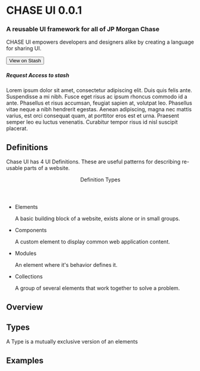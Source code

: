 <div class="pl-mainsection container-fluid">
	<div class="pl-hero first row">
		<h1>CHASE UI <span class="jpui badge">0.0.1</span></h1>
		<h3>A reusable UI framework for all of JP Morgan Chase</h3>
		<p>CHASE UI empowers developers and designers alike by creating a language for sharing UI.</p>
		<a href="https://stash-digital.jpmchase.net/projects/CHAS/repos/core/browse">
			<button class="jpui large button margintop-15px marginbottom-15px">View on Stash</button>
		</a>
		<h5>Request Access to stash</h5>
	</div>
	<div class="pl-description">
	Lorem ipsum dolor sit amet, consectetur adipiscing elit. Duis quis felis ante. Suspendisse a mi nibh. Fusce eget risus ac ipsum rhoncus commodo id a ante. Phasellus et risus accumsan, feugiat sapien at, volutpat leo. Phasellus vitae neque a nibh hendrerit egestas. Aenean adipiscing, magna nec mattis varius, est orci consequat quam, at porttitor eros est et urna. Praesent semper leo eu luctus venenatis. Curabitur tempor risus id nisl suscipit placerat.
	</div>
	<div class="pl-hero row">
		<i class="fa fa-book"></i>
		<h2 id="definitions">Definitions</h2>
	</div>
	<div class="pl-description row">
	<p>Chase UI has 4 UI Definitions. These are useful patterns for describing re-usable parts of a website.</p>
	<div class="jpui primary panel col-xs-8 col-xs-push-2">
		<header class="jpui panel header">
			Definition Types
		</header>
		<div class="jpui panel body list">
			<ul>
				<li>
					Elements
					<p>A basic building block of a website, exists alone or in small groups.</p>
				</li>
				<li>
					Components
					<p>A custom element to display common web application content.</p>
				</li>
				<li>
					Modules
					<p>An element where it's behavior defines it.</p>
				</li>
				<li>
					Collections
					<p>A group of several elements that work together to solve a problem.</p>
				</li>
			</ul>  
		</div>
	</div>
	</div>
	<div class="pl-heading row">
		<h2 id="overview">Overview</h2>
		<p></p>
	</div>
	<div class="pl-description row">
	</div>
	<div class="pl-heading row">
		<h2 id="types">Types</h2>
		<p>A Type is a mutually exclusive version of an elements</p>
	</div>
	<div class="pl-description row">
	</div>
	<div class="pl-hero row">
		<h2 id="examples">Examples</h2>
		<p></p>
	</div>
	<div class="pl-description row">
	</div>
</div>

